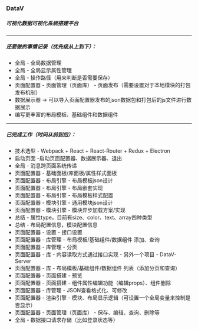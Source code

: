 ### DataV

##### 可视化数据可视化系统搭建平台

***

##### 还要做的事情记录（优先级从上到下）：

  + 全局 - 全局数据管理
  + 全局 - 全局显示属性管理
  + 全局 - 操作路径（用来判断是否需要保存）
  + 页面配置器 - 页面管理（页面库） - 页面发布（需要设置对于本地模块的打包发布机制）
  + 数据展示器 -> 可以导入页面配置器发布的json数据包和打包后的js文件进行数据展示
  + 编写更丰富的布局模板、基础组件和数据组件


***

##### 已完成工作（时间从前到后）：

  - 技术选型 - Webpack + React + React-Router + Redux + Electron
  - 启动页面 -启动页面配置器、数据展示器、退出
  - 全局 - 消息跨页面系统传递
  - 页面配置器 - 基础面板/库面板/属性样式面板
  - 页面配置器 - 布局引擎 - 布局模板json设计
  - 页面配置器 - 布局引擎 - 布局嵌套实现
  - 页面配置器 - 布局引擎 - 布局模板样式配置
  - 页面配置器 - 模块引擎 - 通用模块json设计
  - 页面配置器 - 模块引擎 - 模块异步加载方案/实现
  - 总结 - 属性type，目前有size、color、text、array四种类型
  - 总结 - 布局配置信息，模块配置信息
  - 页面配置器 - 设置 - 接口设置
  - 页面配置器 - 库管理 - 布局模板/基础组件/数据组件 添加、查询
  - 页面配置器 - 库管理 - 分页
  - 页面配置器 - 库 - 内容读取方式通过接口实现 - 另外一个项目 - DataV-Server
  - 页面配置器 - 库 - 布局模板/基础组件/数据组件 列表（添加分页和查询）
  - 页面配置器 - 页面搭建 - 预览
  - 页面配置器 - 页面搭建 - 组件属性编辑功能（编辑props）、组件删除
  - 页面配置器 - 库管理 - JSON查看格式化、可修改
  - 页面配置器 - 渲染引擎 - 模块、布局显示逻辑（可设置一个全局变量来控制是否显示）
  - 页面配置器 - 页面管理（页面库） - 保存、编辑、查询、删除等
  - 全局 - 数据接口请求存储（比如登录状态等）
